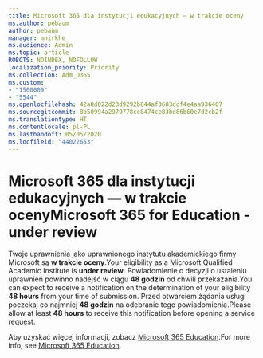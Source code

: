 ```yaml
---
title: Microsoft 365 dla instytucji edukacyjnych — w trakcie oceny
ms.author: pebaum
author: pebaum
manager: mnirkhe
ms.audience: Admin
ms.topic: article
ROBOTS: NOINDEX, NOFOLLOW
localization_priority: Priority
ms.collection: Adm_O365
ms.custom:
- "1500009"
- "5544"
ms.openlocfilehash: 42a8d822d23d9292b844af3683dcf4e4aa936407
ms.sourcegitcommit: 8b50994a2979778ce8474ce83bd86b60e7d2cb2f
ms.translationtype: HT
ms.contentlocale: pl-PL
ms.lasthandoff: 05/05/2020
ms.locfileid: "44022653"
---
```

# <a name="microsoft-365-for-education---under-review"></a><span data-ttu-id="8bc2b-102">Microsoft 365 dla instytucji edukacyjnych — w trakcie oceny</span><span class="sxs-lookup"><span data-stu-id="8bc2b-102">Microsoft 365 for Education - under review</span></span>

<span data-ttu-id="8bc2b-103">Twoje uprawnienia jako uprawnionego instytutu akademickiego firmy Microsoft są **w trakcie oceny**.</span><span class="sxs-lookup"><span data-stu-id="8bc2b-103">Your eligibility as a Microsoft Qualified Academic Institute is **under review**.</span></span> <span data-ttu-id="8bc2b-104">Powiadomienie o decyzji o ustaleniu uprawnień powinno nadejść w ciągu **48 godzin** od chwili przekazania.</span><span class="sxs-lookup"><span data-stu-id="8bc2b-104">You can expect to receive a notification on the determination of your eligibility **48 hours** from your time of submission.</span></span> <span data-ttu-id="8bc2b-105">Przed otwarciem żądania usługi poczekaj co najmniej **48 godzin** na odebranie tego powiadomienia.</span><span class="sxs-lookup"><span data-stu-id="8bc2b-105">Please allow at least **48 hours** to receive this notification before opening a service request.</span></span>

<span data-ttu-id="8bc2b-106">Aby uzyskać więcej informacji, zobacz [Microsoft 365 Education](https://www.microsoft.com/education/buy-license/microsoft365).</span><span class="sxs-lookup"><span data-stu-id="8bc2b-106">For more info, see [Microsoft 365 Education](https://www.microsoft.com/education/buy-license/microsoft365).</span></span>
